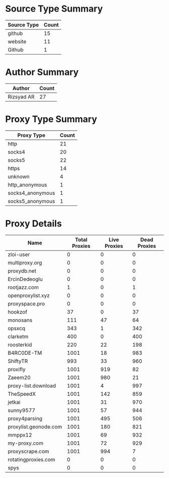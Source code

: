 # Source Type Summary

| Source Type | Count |
|-------------|-------|
| github | 15 |
| website | 11 |
| Github | 1 |


# Author Summary

| Author | Count |
|--------|-------|
| Rizsyad AR | 27 |


# Proxy Type Summary

| Proxy Type | Count |
|------------|-------|
| http | 21 |
| socks4 | 20 |
| socks5 | 22 |
| https | 14 |
| unknown | 4 |
| http_anonymous | 1 |
| socks4_anonymous | 1 |
| socks5_anonymous | 1 |


# Proxy Details

| Name | Total Proxies | Live Proxies | Dead Proxies |
|------|---------------|--------------|---------------|
| zloi-user | 0 | 0 | 0 |
| multiproxy.org | 0 | 0 | 0 |
| proxydb.net | 0 | 0 | 0 |
| ErcinDedeoglu | 0 | 0 | 0 |
| rootjazz.com | 1 | 0 | 1 |
| openproxylist.xyz | 0 | 0 | 0 |
| proxyspace.pro | 0 | 0 | 0 |
| hookzof | 37 | 0 | 37 |
| monosans | 111 | 47 | 64 |
| opsxcq | 343 | 1 | 342 |
| clarketm | 400 | 0 | 400 |
| roosterkid | 220 | 22 | 198 |
| B4RC0DE-TM | 1001 | 18 | 983 |
| ShiftyTR | 993 | 33 | 960 |
| proxifly | 1001 | 919 | 82 |
| Zaeem20 | 1001 | 980 | 21 |
| proxy-list.download | 1001 | 4 | 997 |
| TheSpeedX | 1001 | 142 | 859 |
| jetkai | 1001 | 31 | 970 |
| sunny9577 | 1001 | 57 | 944 |
| proxy4parsing | 1001 | 495 | 506 |
| proxylist.geonode.com | 1001 | 180 | 821 |
| mmppx12 | 1001 | 69 | 932 |
| my-proxy.com | 1001 | 72 | 929 |
| proxyscrape.com | 1001 | 994 | 7 |
| rotatingproxies.com | 0 | 0 | 0 |
| spys | 0 | 0 | 0 |
